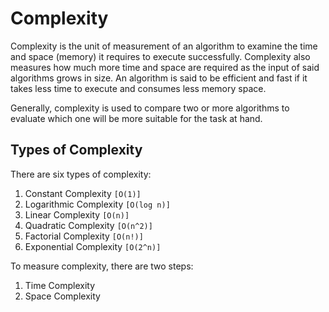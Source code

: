# Complexity

Complexity is the unit of measurement of an algorithm to examine the time and space (memory) it requires to execute successfully. Complexity also measures how much more time and space are required as the input of said algorithms grows in size. An algorithm is said to be efficient and fast if it takes less time to execute and consumes less memory space.

Generally, complexity is used to compare two or more algorithms to evaluate which one will be more suitable for the task at hand.

## Types of Complexity

There are six types of complexity:

1. Constant Complexity `[O(1)]`
2. Logarithmic Complexity `[O(log n)]`
3. Linear Complexity `[O(n)]`
4. Quadratic Complexity `[O(n^2)]`
5. Factorial Complexity `[O(n!)]`
6. Exponential Complexity `[O(2^n)]`

To measure complexity, there are two steps:

1. Time Complexity
2. Space Complexity